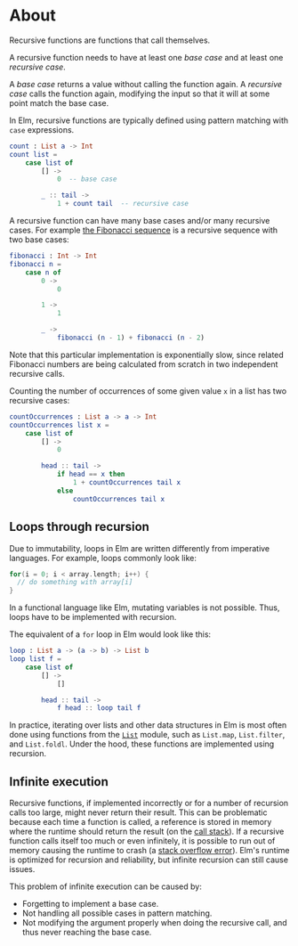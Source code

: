 # About

Recursive functions are functions that call themselves.

A recursive function needs to have at least one _base case_ and at least one _recursive case_.

A _base case_ returns a value without calling the function again.
A _recursive case_ calls the function again, modifying the input so that it will at some point match the base case.

In Elm, recursive functions are typically defined using pattern matching with `case` expressions.

```elm
count : List a -> Int
count list =
    case list of
        [] ->
            0  -- base case

        _ :: tail ->
            1 + count tail  -- recursive case
```

A recursive function can have many base cases and/or many recursive cases.
For example [the Fibonacci sequence][fibonacci] is a recursive sequence with two base cases:

```elm
fibonacci : Int -> Int
fibonacci n =
    case n of
        0 ->
            0

        1 ->
            1

        _ ->
            fibonacci (n - 1) + fibonacci (n - 2)
```

Note that this particular implementation is exponentially slow, since related Fibonacci numbers are being calculated from scratch in two independent recursive calls.

Counting the number of occurrences of some given value `x` in a list has two recursive cases:

```elm
countOccurrences : List a -> a -> Int
countOccurrences list x =
    case list of
        [] ->
            0

        head :: tail ->
            if head == x then
                1 + countOccurrences tail x
            else
                countOccurrences tail x
```

## Loops through recursion

Due to immutability, loops in Elm are written differently from imperative languages.
For example, loops commonly look like:

```c
for(i = 0; i < array.length; i++) {
  // do something with array[i]
}
```

In a functional language like Elm, mutating variables is not possible.
Thus, loops have to be implemented with recursion.

The equivalent of a `for` loop in Elm would look like this:

```elm
loop : List a -> (a -> b) -> List b
loop list f =
    case list of
        [] ->
            []

        head :: tail ->
            f head :: loop tail f
```

In practice, iterating over lists and other data structures in Elm is most often done using functions from the [`List`][module-list] module, such as `List.map`, `List.filter`, and `List.foldl`.
Under the hood, these functions are implemented using recursion.

## Infinite execution

Recursive functions, if implemented incorrectly or for a number of recursion calls too large, might never return their result.
This can be problematic because each time a function is called, a reference is stored in memory where the runtime should return the result (on the [call stack][wiki-call-stack]).
If a recursive function calls itself too much or even infinitely, it is possible to run out of memory causing the runtime to crash (a [stack overflow error][wiki-stack-overflow]).
Elm's runtime is optimized for recursion and reliability, but infinite recursion can still cause issues.

This problem of infinite execution can be caused by:

- Forgetting to implement a base case.
- Not handling all possible cases in pattern matching.
- Not modifying the argument properly when doing the recursive call, and thus never reaching the base case.

[fibonacci]: https://en.wikipedia.org/wiki/Fibonacci_number
[module-list]: https://package.elm-lang.org/packages/elm/core/latest/List
[wiki-call-stack]: https://en.wikipedia.org/wiki/Call_stack
[wiki-stack-overflow]: https://en.wikipedia.org/wiki/Stack_overflow
